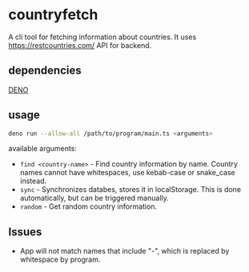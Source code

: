# countryfetch

A cli tool for fetching information about countries. It uses https://restcountries.com/ API for backend.

## dependencies

[DENO](https://deno.land/)

## usage

```bash
deno run --allow-all /path/to/program/main.ts <arguments>
```

available arguments:

- `find <country-name>` - Find country information by name. Country names cannot have whitespaces, use kebab-case or snake_case instead.
- `sync` - Synchronizes databes, stores it in localStorage. This is done automatically, but can be triggered manually.
- `random` - Get random country information.

## Issues

- App will not match names that include "-", which is replaced by whitespace by program.
